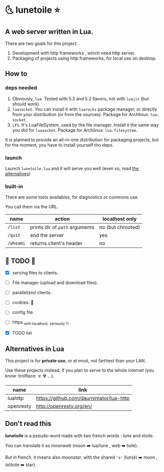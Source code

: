 # :last_quarter_moon_with_face: lunetoile :star:

## A web server written in Lua.

There are two goals for this project.

1. Development with http frameworks , which need http server.
1. Packaging of projects using http frameworks, for local use on desktop.

## How to
### deps needed

1. Obviously, `lua`. Tested with 5.3 and 5.2 flavors, not with `luajit` (but should work).
1. `luasocket`. You can install it with `luarocks` package manager, or directly from your distribution (or from the sources). Package for Archlinux: `lua-socket`.
1. `LFS`. It's LuaFileSystem, used by the file manager. Install it the same way you did for `luasocket`. Package for Archlinux: `lua-filesystem`.

It is planned to provide an all-in-one distribution for packaging projects, but for the moment, you have to install yourself tho deps.

### launch
Launch `lunetoile.lua` and it will serve you well (even so, read [the alternatives](#alternatives-in-lua))

### built-in
There are some tools availables, for diagnostics or commons use.

You call them via the URL.

name | action | localhost only
-----|--------|---------------
`/list`|prints dir of `path` arguments| no (but chrooted)
`/quit`|end the server| yes
`/whoami`|returns client's header| no

## :construction: TODO :construction:
- [x] serving files to clients.
- [ ] File manager (upload and download files).
- [ ] parallelized clients.
- [ ] cookies. :cookie:
- [ ] config file.
- [ ] https.<sub>with localhost, seriously ?!</sub>
- [x] TODO list


## Alternatives in Lua
This project is for __private use__, or at most, not farthest than your LAN.

Use these projects instead, if you plan to serve to the whole internet (you know :trollface: :biohazard: :radioactive: …).

name | link
-----|------
luahttp|https://github.com/daurnimator/lua-http
openresty|http://openresty.org/en/

## Don't read this
__lunetoile__ is a pseudo-word made with two french words : *lune* and *étoile*.

You can translate it as *moonweb* (moon :arrow_right: lua/lune , web :arrow_right: toile).

But in french, it means also *moonstar*, with the shared `'e'` (lun(e) :arrow_right: moon , (e)toile :arrow_right: star).


